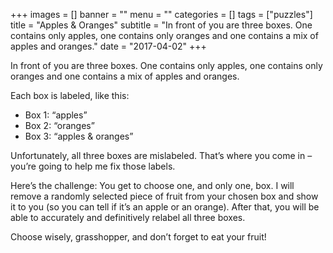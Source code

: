 +++
images = []
banner = ""
menu = ""
categories = []
tags = ["puzzles"]
title = "Apples & Oranges"
subtitle = "In front of you are three boxes. One contains only apples, one contains only oranges and one contains a mix of apples and oranges."
date = "2017-04-02"
+++

In front of you are three boxes. One contains only apples, one contains only oranges and one contains a mix of apples and oranges.<!--more-->

Each box is labeled, like this:

- Box 1: “apples”
- Box 2: “oranges”
- Box 3: “apples & oranges”

Unfortunately, all three boxes are mislabeled. That’s where you come in – you’re going to help me fix those labels.

Here’s the challenge: You get to choose one, and only one, box. I will remove a randomly selected piece of fruit from your chosen box and show it to you (so you can tell if it’s an apple or an orange). After that, you will be able to accurately and definitively relabel all three boxes.

Choose wisely, grasshopper, and don’t forget to eat your fruit!
